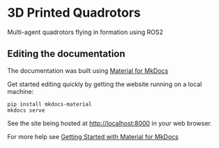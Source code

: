 # 3D Printed Quadrotors 
Multi-agent quadrotors flying in formation using ROS2

## Editing the documentation

The documentation was built using [Material for MkDocs](https://squidfunk.github.io/mkdocs-material/)

Get started editing quickly by getting the website running on a local machine:

```
pip install mkdocs-material
mkdocs serve 
```

See the site being hosted at [http://localhost:8000](http://localhost:8000) in your web browser.

For more help see [Getting Started with Material for MkDocs](https://jameswillett.dev/getting-started-with-material-for-mkdocs/)
